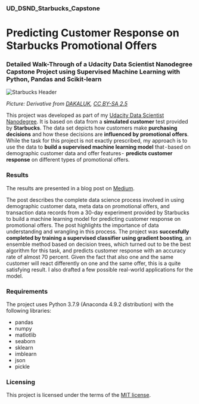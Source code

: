 ### UD_DSND_Starbucks_Capstone
# Predicting Customer Response on Starbucks Promotional Offers 
### Detailed Walk-Through of a Udacity Data Scientist Nanodegree Capstone Project using Supervised Machine Learning with Python, Pandas and Scikit-learn

![Starbucks Header](/pics/starbucks_ml_capstone.png)

*Picture: Derivative from [DAKALUK](https://commons.wikimedia.org/wiki/File:HK_Starbucks_Coffee_in_Caine_Road.jpg), [CC BY-SA 2.5](https://creativecommons.org/licenses/by-sa/2.5)*

This project was developed as part of my [Udacity Data Scientist Nanodegree](https://www.udacity.com/course/data-scientist-nanodegree--nd025). It is based on data from a **simulated customer** test provided by **Starbucks**. The data set depicts how customers make **purchasing decisions** and how these decisions are **influenced by promotional offers**. While the task for this project is not exactly prescribed, my approach is to use the data to **build a supervised machine learning model** that - based on demographic customer data and offer features -  **predicts customer response** on different types of promotional offers.

### Results  

The results are presented in a blog post on [Medium](https://medium.com/).

The post describes the complete data science process involved in using demographic customer data, meta data on promotional offers, and transaction data records from a 30-day experiment provided by Starbucks to build a machine learning model for predicting customer response on promotional offers. The post highlights the importance of data understanding and wrangling in this process. The project was **succesfully completed by training a supervised classifier using gradient boosting**, an ensemble method based on decision trees, which turned out to be the best algorithm for this task, and predicts customer response with an accuracy rate of almost 70 percent. Given the fact that also one and the same customer will react differently on one and the same offer, this is a quite satisfying result. I also drafted a few possible real-world applications for the model.

### Requirements

The project uses Python 3.7.9 (Anaconda 4.9.2 distribution) with the following libraries:
- pandas
- numpy
- matlotlib
- seaborn
- sklearn
- imblearn
- json
- pickle

### Licensing

This project is licensed under the terms of the [MIT license](https://mit-license.org/).
